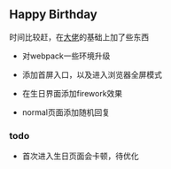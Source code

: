 ## Happy Birthday
时间比较赶，在[大佬](https://github.com/xmflswood/xmflswood.github.io)的基础上加了些东西

* 对webpack一些环境升级

* 添加首屏入口，以及进入浏览器全屏模式

* 在生日界面添加firework效果

* normal页面添加随机回复

### todo
 * 首次进入生日页面会卡顿，待优化



